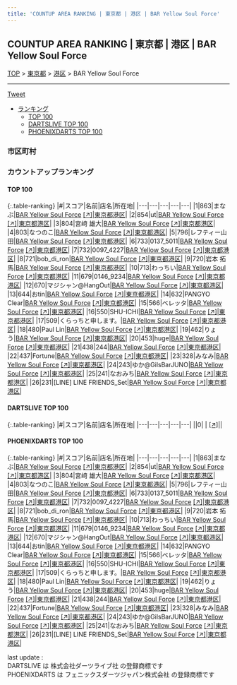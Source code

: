 ```yaml
---
title: 'COUNTUP AREA RANKING | 東京都 | 港区 | BAR Yellow Soul Force'
---
```

## COUNTUP AREA RANKING | 東京都 | 港区 | BAR Yellow Soul Force

[TOP](/darts/rank/) > [東京都](/darts/rank/東京都/) > [港区](/darts/rank/東京都/港区/) > BAR Yellow Soul Force

___

<a href="https://twitter.com/share?ref_src=twsrc%5Etfw" data-text="COUNTUP AREA RANKING | 東京都港区BAR Yellow Soul Force" class="twitter-share-button" data-hashtags="DARTSLIVE,PHOENIXDARTS,darts,ダーツ" data-show-count="false">Tweet</a>

* [ランキング](#カウントアップランキング)
    * [TOP 100](#top-100)
    * [DARTSLIVE TOP 100](#dartslive-top-100)
    * [PHOENIXDARTS TOP 100](#phoenixdarts-top-100)

### 市区町村

<ul>

</ul>

### カウントアップランキング

#### TOP 100



{:.table-ranking}
|#|スコア|名前|店名|所在地|
|---|---|---|---|---|
|1|863|<span class="rank-name-pd">まなぶ</span>|<a href="/darts/rank/shops/78715.html">BAR Yellow Soul Force</a> <a href="https://vs.phoenixdarts.com/jp/shop/shopDetailInfo/s_78715?s_seq=78715">[↗]</a>|<a href="/darts/rank/東京都/港区">東京都港区</a>|
|2|854|<span class="rank-name-pd">ut</span>|<a href="/darts/rank/shops/78715.html">BAR Yellow Soul Force</a> <a href="https://vs.phoenixdarts.com/jp/shop/shopDetailInfo/s_78715?s_seq=78715">[↗]</a>|<a href="/darts/rank/東京都/港区">東京都港区</a>|
|3|804|<span class="rank-name-pd">宮﨑 雄大</span>|<a href="/darts/rank/shops/78715.html">BAR Yellow Soul Force</a> <a href="https://vs.phoenixdarts.com/jp/shop/shopDetailInfo/s_78715?s_seq=78715">[↗]</a>|<a href="/darts/rank/東京都/港区">東京都港区</a>|
|4|803|<span class="rank-name-pd">なつのこ</span>|<a href="/darts/rank/shops/78715.html">BAR Yellow Soul Force</a> <a href="https://vs.phoenixdarts.com/jp/shop/shopDetailInfo/s_78715?s_seq=78715">[↗]</a>|<a href="/darts/rank/東京都/港区">東京都港区</a>|
|5|796|<span class="rank-name-pd">レフティー山田</span>|<a href="/darts/rank/shops/78715.html">BAR Yellow Soul Force</a> <a href="https://vs.phoenixdarts.com/jp/shop/shopDetailInfo/s_78715?s_seq=78715">[↗]</a>|<a href="/darts/rank/東京都/港区">東京都港区</a>|
|6|733|<span class="rank-name-pd">0137_5011</span>|<a href="/darts/rank/shops/78715.html">BAR Yellow Soul Force</a> <a href="https://vs.phoenixdarts.com/jp/shop/shopDetailInfo/s_78715?s_seq=78715">[↗]</a>|<a href="/darts/rank/東京都/港区">東京都港区</a>|
|7|732|<span class="rank-name-pd">0097_4227</span>|<a href="/darts/rank/shops/78715.html">BAR Yellow Soul Force</a> <a href="https://vs.phoenixdarts.com/jp/shop/shopDetailInfo/s_78715?s_seq=78715">[↗]</a>|<a href="/darts/rank/東京都/港区">東京都港区</a>|
|8|721|<span class="rank-name-pd">bob_di_ron</span>|<a href="/darts/rank/shops/78715.html">BAR Yellow Soul Force</a> <a href="https://vs.phoenixdarts.com/jp/shop/shopDetailInfo/s_78715?s_seq=78715">[↗]</a>|<a href="/darts/rank/東京都/港区">東京都港区</a>|
|9|720|<span class="rank-name-pd"><span class="pro-icon-pd"></span>岩本 拓馬</span>|<a href="/darts/rank/shops/78715.html">BAR Yellow Soul Force</a> <a href="https://vs.phoenixdarts.com/jp/shop/shopDetailInfo/s_78715?s_seq=78715">[↗]</a>|<a href="/darts/rank/東京都/港区">東京都港区</a>|
|10|713|<span class="rank-name-pd">わっちい</span>|<a href="/darts/rank/shops/78715.html">BAR Yellow Soul Force</a> <a href="https://vs.phoenixdarts.com/jp/shop/shopDetailInfo/s_78715?s_seq=78715">[↗]</a>|<a href="/darts/rank/東京都/港区">東京都港区</a>|
|11|679|<span class="rank-name-pd">0146_9234</span>|<a href="/darts/rank/shops/78715.html">BAR Yellow Soul Force</a> <a href="https://vs.phoenixdarts.com/jp/shop/shopDetailInfo/s_78715?s_seq=78715">[↗]</a>|<a href="/darts/rank/東京都/港区">東京都港区</a>|
|12|670|<span class="rank-name-pd">マジシャン@HangOut</span>|<a href="/darts/rank/shops/78715.html">BAR Yellow Soul Force</a> <a href="https://vs.phoenixdarts.com/jp/shop/shopDetailInfo/s_78715?s_seq=78715">[↗]</a>|<a href="/darts/rank/東京都/港区">東京都港区</a>|
|13|644|<span class="rank-name-pd">おtin</span>|<a href="/darts/rank/shops/78715.html">BAR Yellow Soul Force</a> <a href="https://vs.phoenixdarts.com/jp/shop/shopDetailInfo/s_78715?s_seq=78715">[↗]</a>|<a href="/darts/rank/東京都/港区">東京都港区</a>|
|14|632|<span class="rank-name-pd">PANGYO Clear</span>|<a href="/darts/rank/shops/78715.html">BAR Yellow Soul Force</a> <a href="https://vs.phoenixdarts.com/jp/shop/shopDetailInfo/s_78715?s_seq=78715">[↗]</a>|<a href="/darts/rank/東京都/港区">東京都港区</a>|
|15|566|<span class="rank-name-pd">ベレッタ</span>|<a href="/darts/rank/shops/78715.html">BAR Yellow Soul Force</a> <a href="https://vs.phoenixdarts.com/jp/shop/shopDetailInfo/s_78715?s_seq=78715">[↗]</a>|<a href="/darts/rank/東京都/港区">東京都港区</a>|
|16|550|<span class="rank-name-pd">SHU-ICHI</span>|<a href="/darts/rank/shops/78715.html">BAR Yellow Soul Force</a> <a href="https://vs.phoenixdarts.com/jp/shop/shopDetailInfo/s_78715?s_seq=78715">[↗]</a>|<a href="/darts/rank/東京都/港区">東京都港区</a>|
|17|509|<span class="rank-name-pd">くらっちと申します。</span>|<a href="/darts/rank/shops/78715.html">BAR Yellow Soul Force</a> <a href="https://vs.phoenixdarts.com/jp/shop/shopDetailInfo/s_78715?s_seq=78715">[↗]</a>|<a href="/darts/rank/東京都/港区">東京都港区</a>|
|18|480|<span class="rank-name-pd">Paul Lin</span>|<a href="/darts/rank/shops/78715.html">BAR Yellow Soul Force</a> <a href="https://vs.phoenixdarts.com/jp/shop/shopDetailInfo/s_78715?s_seq=78715">[↗]</a>|<a href="/darts/rank/東京都/港区">東京都港区</a>|
|19|462|<span class="rank-name-pd">りょう</span>|<a href="/darts/rank/shops/78715.html">BAR Yellow Soul Force</a> <a href="https://vs.phoenixdarts.com/jp/shop/shopDetailInfo/s_78715?s_seq=78715">[↗]</a>|<a href="/darts/rank/東京都/港区">東京都港区</a>|
|20|453|<span class="rank-name-pd">huge</span>|<a href="/darts/rank/shops/78715.html">BAR Yellow Soul Force</a> <a href="https://vs.phoenixdarts.com/jp/shop/shopDetailInfo/s_78715?s_seq=78715">[↗]</a>|<a href="/darts/rank/東京都/港区">東京都港区</a>|
|21|438|<span class="rank-name-pd">244</span>|<a href="/darts/rank/shops/78715.html">BAR Yellow Soul Force</a> <a href="https://vs.phoenixdarts.com/jp/shop/shopDetailInfo/s_78715?s_seq=78715">[↗]</a>|<a href="/darts/rank/東京都/港区">東京都港区</a>|
|22|437|<span class="rank-name-pd">Fortune</span>|<a href="/darts/rank/shops/78715.html">BAR Yellow Soul Force</a> <a href="https://vs.phoenixdarts.com/jp/shop/shopDetailInfo/s_78715?s_seq=78715">[↗]</a>|<a href="/darts/rank/東京都/港区">東京都港区</a>|
|23|328|<span class="rank-name-pd">みなみ</span>|<a href="/darts/rank/shops/78715.html">BAR Yellow Soul Force</a> <a href="https://vs.phoenixdarts.com/jp/shop/shopDetailInfo/s_78715?s_seq=78715">[↗]</a>|<a href="/darts/rank/東京都/港区">東京都港区</a>|
|24|243|<span class="rank-name-pd">ゆか@GilsBarJUNO</span>|<a href="/darts/rank/shops/78715.html">BAR Yellow Soul Force</a> <a href="https://vs.phoenixdarts.com/jp/shop/shopDetailInfo/s_78715?s_seq=78715">[↗]</a>|<a href="/darts/rank/東京都/港区">東京都港区</a>|
|25|241|<span class="rank-name-pd">なおみち</span>|<a href="/darts/rank/shops/78715.html">BAR Yellow Soul Force</a> <a href="https://vs.phoenixdarts.com/jp/shop/shopDetailInfo/s_78715?s_seq=78715">[↗]</a>|<a href="/darts/rank/東京都/港区">東京都港区</a>|
|26|231|<span class="rank-name-pd">[LINE] LINE FRIENDS_Set</span>|<a href="/darts/rank/shops/78715.html">BAR Yellow Soul Force</a> <a href="https://vs.phoenixdarts.com/jp/shop/shopDetailInfo/s_78715?s_seq=78715">[↗]</a>|<a href="/darts/rank/東京都/港区">東京都港区</a>|


#### DARTSLIVE TOP 100



{:.table-ranking}
|#|スコア|名前|店名|所在地|
|---|---|---|---|---|
||0|<span class="rank-name-dl"> </span>|<a href="/darts/rank/shops/.html"></a> <a href="">[↗]</a>|<a href="/darts/rank//"></a>|


#### PHOENIXDARTS TOP 100



{:.table-ranking}
|#|スコア|名前|店名|所在地|
|---|---|---|---|---|
|1|863|<span class="rank-name-pd">まなぶ</span>|<a href="/darts/rank/shops/78715.html">BAR Yellow Soul Force</a> <a href="https://vs.phoenixdarts.com/jp/shop/shopDetailInfo/s_78715?s_seq=78715">[↗]</a>|<a href="/darts/rank/東京都/港区">東京都港区</a>|
|2|854|<span class="rank-name-pd">ut</span>|<a href="/darts/rank/shops/78715.html">BAR Yellow Soul Force</a> <a href="https://vs.phoenixdarts.com/jp/shop/shopDetailInfo/s_78715?s_seq=78715">[↗]</a>|<a href="/darts/rank/東京都/港区">東京都港区</a>|
|3|804|<span class="rank-name-pd">宮﨑 雄大</span>|<a href="/darts/rank/shops/78715.html">BAR Yellow Soul Force</a> <a href="https://vs.phoenixdarts.com/jp/shop/shopDetailInfo/s_78715?s_seq=78715">[↗]</a>|<a href="/darts/rank/東京都/港区">東京都港区</a>|
|4|803|<span class="rank-name-pd">なつのこ</span>|<a href="/darts/rank/shops/78715.html">BAR Yellow Soul Force</a> <a href="https://vs.phoenixdarts.com/jp/shop/shopDetailInfo/s_78715?s_seq=78715">[↗]</a>|<a href="/darts/rank/東京都/港区">東京都港区</a>|
|5|796|<span class="rank-name-pd">レフティー山田</span>|<a href="/darts/rank/shops/78715.html">BAR Yellow Soul Force</a> <a href="https://vs.phoenixdarts.com/jp/shop/shopDetailInfo/s_78715?s_seq=78715">[↗]</a>|<a href="/darts/rank/東京都/港区">東京都港区</a>|
|6|733|<span class="rank-name-pd">0137_5011</span>|<a href="/darts/rank/shops/78715.html">BAR Yellow Soul Force</a> <a href="https://vs.phoenixdarts.com/jp/shop/shopDetailInfo/s_78715?s_seq=78715">[↗]</a>|<a href="/darts/rank/東京都/港区">東京都港区</a>|
|7|732|<span class="rank-name-pd">0097_4227</span>|<a href="/darts/rank/shops/78715.html">BAR Yellow Soul Force</a> <a href="https://vs.phoenixdarts.com/jp/shop/shopDetailInfo/s_78715?s_seq=78715">[↗]</a>|<a href="/darts/rank/東京都/港区">東京都港区</a>|
|8|721|<span class="rank-name-pd">bob_di_ron</span>|<a href="/darts/rank/shops/78715.html">BAR Yellow Soul Force</a> <a href="https://vs.phoenixdarts.com/jp/shop/shopDetailInfo/s_78715?s_seq=78715">[↗]</a>|<a href="/darts/rank/東京都/港区">東京都港区</a>|
|9|720|<span class="rank-name-pd"><span class="pro-icon-pd"></span>岩本 拓馬</span>|<a href="/darts/rank/shops/78715.html">BAR Yellow Soul Force</a> <a href="https://vs.phoenixdarts.com/jp/shop/shopDetailInfo/s_78715?s_seq=78715">[↗]</a>|<a href="/darts/rank/東京都/港区">東京都港区</a>|
|10|713|<span class="rank-name-pd">わっちい</span>|<a href="/darts/rank/shops/78715.html">BAR Yellow Soul Force</a> <a href="https://vs.phoenixdarts.com/jp/shop/shopDetailInfo/s_78715?s_seq=78715">[↗]</a>|<a href="/darts/rank/東京都/港区">東京都港区</a>|
|11|679|<span class="rank-name-pd">0146_9234</span>|<a href="/darts/rank/shops/78715.html">BAR Yellow Soul Force</a> <a href="https://vs.phoenixdarts.com/jp/shop/shopDetailInfo/s_78715?s_seq=78715">[↗]</a>|<a href="/darts/rank/東京都/港区">東京都港区</a>|
|12|670|<span class="rank-name-pd">マジシャン@HangOut</span>|<a href="/darts/rank/shops/78715.html">BAR Yellow Soul Force</a> <a href="https://vs.phoenixdarts.com/jp/shop/shopDetailInfo/s_78715?s_seq=78715">[↗]</a>|<a href="/darts/rank/東京都/港区">東京都港区</a>|
|13|644|<span class="rank-name-pd">おtin</span>|<a href="/darts/rank/shops/78715.html">BAR Yellow Soul Force</a> <a href="https://vs.phoenixdarts.com/jp/shop/shopDetailInfo/s_78715?s_seq=78715">[↗]</a>|<a href="/darts/rank/東京都/港区">東京都港区</a>|
|14|632|<span class="rank-name-pd">PANGYO Clear</span>|<a href="/darts/rank/shops/78715.html">BAR Yellow Soul Force</a> <a href="https://vs.phoenixdarts.com/jp/shop/shopDetailInfo/s_78715?s_seq=78715">[↗]</a>|<a href="/darts/rank/東京都/港区">東京都港区</a>|
|15|566|<span class="rank-name-pd">ベレッタ</span>|<a href="/darts/rank/shops/78715.html">BAR Yellow Soul Force</a> <a href="https://vs.phoenixdarts.com/jp/shop/shopDetailInfo/s_78715?s_seq=78715">[↗]</a>|<a href="/darts/rank/東京都/港区">東京都港区</a>|
|16|550|<span class="rank-name-pd">SHU-ICHI</span>|<a href="/darts/rank/shops/78715.html">BAR Yellow Soul Force</a> <a href="https://vs.phoenixdarts.com/jp/shop/shopDetailInfo/s_78715?s_seq=78715">[↗]</a>|<a href="/darts/rank/東京都/港区">東京都港区</a>|
|17|509|<span class="rank-name-pd">くらっちと申します。</span>|<a href="/darts/rank/shops/78715.html">BAR Yellow Soul Force</a> <a href="https://vs.phoenixdarts.com/jp/shop/shopDetailInfo/s_78715?s_seq=78715">[↗]</a>|<a href="/darts/rank/東京都/港区">東京都港区</a>|
|18|480|<span class="rank-name-pd">Paul Lin</span>|<a href="/darts/rank/shops/78715.html">BAR Yellow Soul Force</a> <a href="https://vs.phoenixdarts.com/jp/shop/shopDetailInfo/s_78715?s_seq=78715">[↗]</a>|<a href="/darts/rank/東京都/港区">東京都港区</a>|
|19|462|<span class="rank-name-pd">りょう</span>|<a href="/darts/rank/shops/78715.html">BAR Yellow Soul Force</a> <a href="https://vs.phoenixdarts.com/jp/shop/shopDetailInfo/s_78715?s_seq=78715">[↗]</a>|<a href="/darts/rank/東京都/港区">東京都港区</a>|
|20|453|<span class="rank-name-pd">huge</span>|<a href="/darts/rank/shops/78715.html">BAR Yellow Soul Force</a> <a href="https://vs.phoenixdarts.com/jp/shop/shopDetailInfo/s_78715?s_seq=78715">[↗]</a>|<a href="/darts/rank/東京都/港区">東京都港区</a>|
|21|438|<span class="rank-name-pd">244</span>|<a href="/darts/rank/shops/78715.html">BAR Yellow Soul Force</a> <a href="https://vs.phoenixdarts.com/jp/shop/shopDetailInfo/s_78715?s_seq=78715">[↗]</a>|<a href="/darts/rank/東京都/港区">東京都港区</a>|
|22|437|<span class="rank-name-pd">Fortune</span>|<a href="/darts/rank/shops/78715.html">BAR Yellow Soul Force</a> <a href="https://vs.phoenixdarts.com/jp/shop/shopDetailInfo/s_78715?s_seq=78715">[↗]</a>|<a href="/darts/rank/東京都/港区">東京都港区</a>|
|23|328|<span class="rank-name-pd">みなみ</span>|<a href="/darts/rank/shops/78715.html">BAR Yellow Soul Force</a> <a href="https://vs.phoenixdarts.com/jp/shop/shopDetailInfo/s_78715?s_seq=78715">[↗]</a>|<a href="/darts/rank/東京都/港区">東京都港区</a>|
|24|243|<span class="rank-name-pd">ゆか@GilsBarJUNO</span>|<a href="/darts/rank/shops/78715.html">BAR Yellow Soul Force</a> <a href="https://vs.phoenixdarts.com/jp/shop/shopDetailInfo/s_78715?s_seq=78715">[↗]</a>|<a href="/darts/rank/東京都/港区">東京都港区</a>|
|25|241|<span class="rank-name-pd">なおみち</span>|<a href="/darts/rank/shops/78715.html">BAR Yellow Soul Force</a> <a href="https://vs.phoenixdarts.com/jp/shop/shopDetailInfo/s_78715?s_seq=78715">[↗]</a>|<a href="/darts/rank/東京都/港区">東京都港区</a>|
|26|231|<span class="rank-name-pd">[LINE] LINE FRIENDS_Set</span>|<a href="/darts/rank/shops/78715.html">BAR Yellow Soul Force</a> <a href="https://vs.phoenixdarts.com/jp/shop/shopDetailInfo/s_78715?s_seq=78715">[↗]</a>|<a href="/darts/rank/東京都/港区">東京都港区</a>|


<div class="footer border-top border-gray-light mt-5 pt-3 text-right text-gray">
    last update : <span style="font-weight: italic" id="foot_last_modified"></span><br />
    DARTSLIVE は 株式会社ダーツライブ社 の登録商標です<br />
    PHOENIXDARTS は フェニックスダーツジャパン株式会社 の登録商標です<br />
</div>

<script src="https://cdnjs.cloudflare.com/ajax/libs/jquery.tablesorter/2.31.3/js/jquery.tablesorter.min.js" integrity="sha512-qzgd5cYSZcosqpzpn7zF2ZId8f/8CHmFKZ8j7mU4OUXTNRd5g+ZHBPsgKEwoqxCtdQvExE5LprwwPAgoicguNg==" crossorigin="anonymous" referrerpolicy="no-referrer"></script>
<link rel="stylesheet" href="https://cdnjs.cloudflare.com/ajax/libs/jquery.tablesorter/2.31.3/css/theme.default.min.css" integrity="sha512-wghhOJkjQX0Lh3NSWvNKeZ0ZpNn+SPVXX1Qyc9OCaogADktxrBiBdKGDoqVUOyhStvMBmJQ8ZdMHiR3wuEq8+w==" crossorigin="anonymous" referrerpolicy="no-referrer" />
<script>
$(function() {
    $(".table-ranking").tablesorter({sortList:[[0, 0]]});
    $("#foot_last_modified").text(formatDate(new Date(document.lastModified), 'yyyy-MM-dd HH:mm:ss'));
});
</script>

<script async src="https://platform.twitter.com/widgets.js" charset="utf-8"></script>